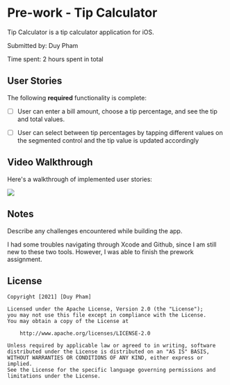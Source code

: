 # Pre-work - Tip Calculator

Tip Calculator is a tip calculator application for iOS.

Submitted by: Duy Pham

Time spent: 2 hours spent in total

## User Stories

The following **required** functionality is complete:

* [ ] User can enter a bill amount, choose a tip percentage, and see the tip and total values.
* [ ] User can select between tip percentages by tapping different values on the segmented control and the tip value is updated accordingly


## Video Walkthrough

Here's a walkthrough of implemented user stories:

![](https://i.imgur.com/U839Kvi.gif)



## Notes

Describe any challenges encountered while building the app.

I had some troubles navigating through Xcode and Github, since I am still new to these two tools. However, I was able to finish the prework assignment. 

## License

    Copyright [2021] [Duy Pham]

    Licensed under the Apache License, Version 2.0 (the "License");
    you may not use this file except in compliance with the License.
    You may obtain a copy of the License at

        http://www.apache.org/licenses/LICENSE-2.0

    Unless required by applicable law or agreed to in writing, software
    distributed under the License is distributed on an "AS IS" BASIS,
    WITHOUT WARRANTIES OR CONDITIONS OF ANY KIND, either express or implied.
    See the License for the specific language governing permissions and
    limitations under the License.
